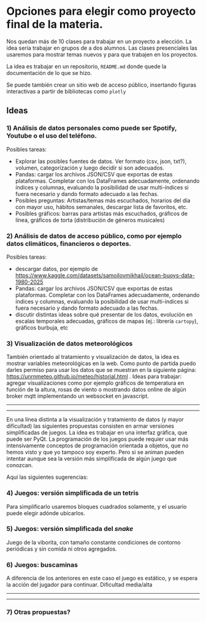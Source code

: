 # Opciones para elegir como proyecto final de la materia.

Nos quedan más de 10 clases para trabajar en un proyecto a elección. La idea sería trabajar en grupos de a dos alumnos. Las clases presenciales las usaremos para mostrar temas nuevos y para que trabajen en los proyectos.

La idea es trabajar en un repositorio, `README.md` donde quede la documentación de lo que se hizo.

Se puede también crear un sitio web de acceso público, insertando figuras interactivas a partir de bibliotecas como `plotly`

## Ideas
### 1) Análisis de datos personales como puede ser Spotify, Youtube o el uso del teléfono.

Posibles tareas:
- Explorar las posibles fuentes de datos. Ver formato (csv, json, txt?), volumen, categorización y luego decidir si son adecuados.
- Pandas: cargar los archivos JSON/CSV que exportas de estas plataformas. Completar con los DataFrames adecuadamente, ordenando índices y columnas, evaluando la posibilidad de usar multi-índices si fuera necesario y dando formato adecuado a las fechas.
- Posibles preguntas: Artistas/temas más escuchados, horarios del día con mayor uso, hábitos semanales, descargar lista de favoritos, etc.
- Posibles gráficos: barras para artistas más escuchados, gráficos de línea, gráficos de torta (distribución de géneros musicales)

### 2) Análisis de datos de acceso público, como por ejemplo datos climáticos, financieros o deportes.

Posibles tareas:

- descargar datos, por ejemplo de https://www.kaggle.com/datasets/samoilovmikhail/ocean-buoys-data-1980-2025
- Pandas: cargar los archivos JSON/CSV que exportas de estas plataformas. Completar con los DataFrames adecuadamente, ordenando índices y columnas, evaluando la posibilidad de usar multi-índices si fuera necesario y dando formato adecuado a las fechas.
- discutir distintas ideas sobre qué presentar de los datos, evolución en escalas temporales adecuadas, gráficos de mapas (ej.: librería `cartopy`), gráficos burbuja, etc

### 3) Visualización de datos meteorológicos
También orientado al tratamiento y visualización de datos, la idea es mostrar variables meteorológicas
en la web. Como punto de partida puedo darles permiso para usar los datos que se muestran en la siguiente página: https://unrnmeteo.github.io/meteo/historial.html .
Ideas para trabajar: agregar visualizaciones como por ejemplo gráficos de temperatura en función de la altura, rosas de viento o mostrando datos online de algún broker mqtt implementando un websocket en javascript.

-----------
---------
En una línea distinta a la visualización y tratamiento de datos (y mayor dificultad) las siguientes propuestas consisten en armar versiones simplificadas de juegos. La idea es trabajar en una interfaz gráfica, que puede ser PyQt. La programación de los juegos puede requier usar más intensivamente conceptos de programación orientada a objetos, que no hemos visto y que yo tampoco soy experto. Pero si se animan pueden intentar aunque sea la versión más simplificada de algún juego que conozcan. 

Aquí las siguientes sugerencias:


### 4) Juegos: versión simplificada de un tetris
Para simplificarlo usaremos bloques cuadrados solamente, y el usuario puede elegir adónde ubicarlos.

### 5) Juegos: versión simplificada del *snake*
Juego de la viborita, con tamaño constante condiciones de contorno periódicas y sin comida ni otros agregados.

### 6) Juegos: buscaminas
A diferencia de los anteriores en este caso el juego es estático, y se espera la acción del jugador para continuar. Dificultad media/alta



----------------
------------

### 7) Otras propuestas?